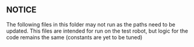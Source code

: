 ## NOTICE
The following files in this folder may not run as the paths need to be updated. This files are intended for run on the test robot, but logic for the code remains the same (constants are yet to be tuned)
